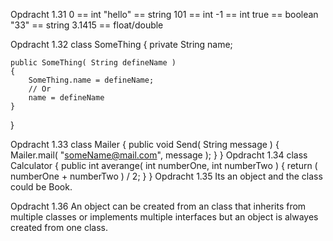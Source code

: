 Opdracht 1.31
0 == int
"hello" == string
101 == int
-1 == int
true == boolean
"33" == string
3.1415 == float/double

Opdracht 1.32
class SomeThing
{
	private String name;

	public SomeThing( String defineName )
	{
		SomeThing.name = defineName;
		// Or
		name = defineName
	} 
}

Opdracht 1.33
class Mailer
{
	public void Send( String message )
	{
		Mailer.mail( "someName@mail.com", message );
	}
}
Opdracht 1.34
class Calculator
{
	public int averange( int numberOne, int numberTwo )
	{
		return ( numberOne + numberTwo ) / 2;
	}
}
Opdracht 1.35
Its an object and the class could be Book.

Opdracht 1.36
An object can be created from an class that inherits from multiple classes or implements multiple interfaces but an object is alwayes 
created from one class.




